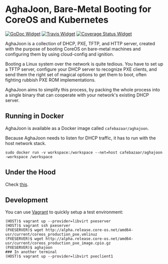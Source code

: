 # AghaJoon, Bare-Metal Booting for CoreOS and Kubernetes

[![GoDoc Widget]][GoDoc] [![Travis Widget]][Travis] [![Coverage Status Widget]][Coverage Status]

[GoDoc]: https://godoc.org/github.com/cafebazaar/aghajoon
[GoDoc Widget]: https://godoc.org/github.com/cafebazaar/aghajoon?status.png
[Travis]: https://travis-ci.org/cafebazaar/aghajoon
[Travis Widget]: https://travis-ci.org/cafebazaar/aghajoon.svg?branch=master
[Coverage Status]: https://coveralls.io/r/cafebazaar/aghajoon
[Coverage Status Widget]: https://coveralls.io/repos/cafebazaar/aghajoon/badge.svg

AghaJoon is a collection of DHCP, PXE, TFTP, and HTTP server, created with the
purpose of booting CoreOS on bare-metal machines and configuring them by using
cloud-config and ignition.

Booting a Linux system over the network is quite tedious. You have to
set up a TFTP server, configure your DHCP server to recognize PXE
clients, and send them the right set of magical options to get them to
boot, often fighting rubbish PXE ROM implementations.

AghaJoon aims to simplify this process, by packing the whole process
into a single binary that can cooperate with your network's existing
DHCP server.

## Running in Docker

AghaJoon is available as a Docker image called `cafebazaar/aghajoon`.

Because AghaJoon needs to listen for DHCP traffic, it has to run with
the host network stack.

```shell
sudo docker run -v workspace:/workspace --net=host cafebazaar/aghajoon -workspace /workspace
```

## Under the Hood
Check [this](docs/UnderTheHood.md).

## Development
You can use [Vagrant](https://www.vagrantup.com/) to quickly setup a test environment:

    (HOST)$ vagrant up --provider=libvirt pxeserver
    (HOST)$ vagrant ssh pxeserver
    (PXESERVER)$ wget http://alpha.release.core-os.net/amd64-usr/current/coreos_production_pxe.vmlinuz
    (PXESERVER)$ wget http://alpha.release.core-os.net/amd64-usr/current/coreos_production_pxe_image.cpio.gz
    (PXESERVER)$ aghajoon
    ### In another terminal
    (HOST)$ vagrant up --provider=libvirt pxeclient1
